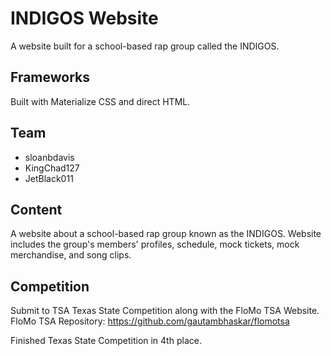 # INDIGOS Website
A website built for a school-based rap group called the INDIGOS. 

## Frameworks
Built with Materialize CSS and direct HTML. 

## Team
- sloanbdavis
- KingChad127
- JetBlack011

## Content
A website about a school-based rap group known as the INDIGOS. Website includes the group's members' profiles, schedule, mock tickets, mock merchandise, and song clips.

## Competition
Submit to TSA Texas State Competition along with the FloMo TSA Website.
FloMo TSA Repository: https://github.com/gautambhaskar/flomotsa

Finished Texas State Competition in 4th place.


